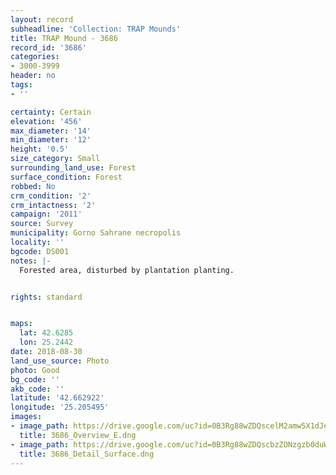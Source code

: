```yaml
---
layout: record
subheadline: 'Collection: TRAP Mounds'
title: TRAP Mound - 3686
record_id: '3686'
categories:
- 3000-3999
header: no
tags:
- ''

certainty: Certain
elevation: '456'
max_diameter: '14'
min_diameter: '12'
height: '0.5'
size_category: Small
surrounding_land_use: Forest
surface_condition: Forest
robbed: No
crm_condition: '2'
crm_intactness: '2'
campaign: '2011'
source: Survey
municipality: Gorno Sahrane necropolis
locality: ''
bgcode: DS001
notes: |-
  Forested area, disturbed by plantation planting.


rights: standard


maps:
  lat: 42.6285
  lon: 25.2442
date: 2018-08-30
land_use_source: Photo
photo: Good
bg_code: ''
akb_code: ''
latitude: '42.662922'
longitude: '25.205495'
images:
- image_path: https://drive.google.com/uc?id=0B3Rg88wZDQscelM2amw5X1dJeEE
  title: 3686_Overview_E.dng
- image_path: https://drive.google.com/uc?id=0B3Rg88wZDQscbzZONzgzb0duWTQ
  title: 3686_Detail_Surface.dng
---
```

